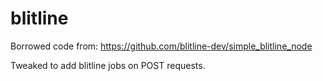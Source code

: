 blitline
====================

Borrowed code from: https://github.com/blitline-dev/simple_blitline_node

Tweaked to add blitline jobs on POST requests.